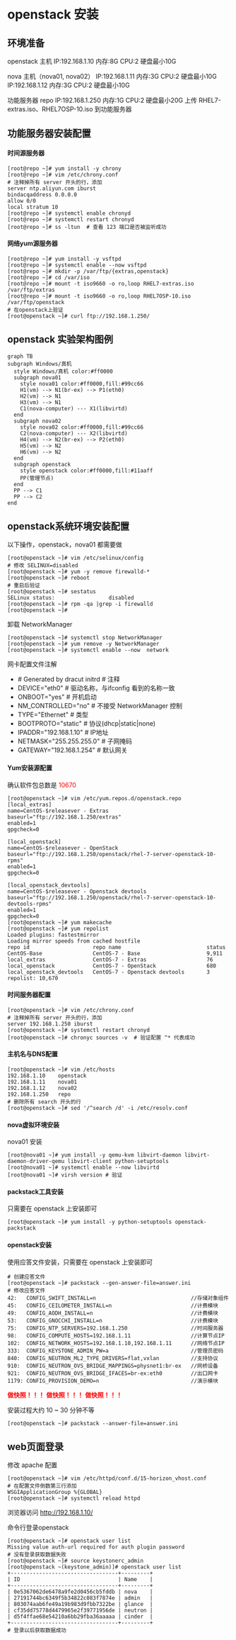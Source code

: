 # openstack 安装

## 环境准备
openstack 主机
IP:192.168.1.10 内存:8G CPU:2 硬盘最小10G

nova 主机（nova01, nova02）
IP:192.168.1.11 内存:3G CPU:2 硬盘最小10G
IP:192.168.1.12 内存:3G CPU:2 硬盘最小10G

功能服务器 repo
IP:192.168.1.250 内存:1G CPU:2 硬盘最小20G
上传 RHEL7-extras.iso、RHEL7OSP-10.iso 到功能服务器

## 功能服务器安装配置

#### 时间源服务器

```shell
[root@repo ~]# yum install -y chrony
[root@repo ~]# vim /etc/chrony.conf
# 注释掉所有 server 开头的行，添加
server ntp.aliyun.com iburst
bindacqaddress 0.0.0.0
allow 0/0
local stratum 10
[root@repo ~]# systemctl enable chronyd
[root@repo ~]# systemctl restart chronyd
[root@repo ~]# ss -ltun  # 查看 123 端口是否被监听成功
```

#### 网络yum源服务器

```shell
[root@repo ~]# yum install -y vsftpd
[root@repo ~]# systemctl enable --now vsftpd
[root@repo ~]# mkdir -p /var/ftp/{extras,openstack}
[root@repo ~]# cd /var/iso
[root@repo ~]# mount -t iso9660 -o ro,loop RHEL7-extras.iso /var/ftp/extras
[root@repo ~]# mount -t iso9660 -o ro,loop RHEL7OSP-10.iso /var/ftp/openstack
# 在openstack上验证
[root@openstack ~]# curl ftp://192.168.1.250/
```

## openstack 实验架构图例

```mermaid
graph TB
subgraph Windows/真机
  style Windows/真机 color:#ff0000
  subgraph nova01
    style nova01 color:#ff0000,fill:#99cc66
    H1(vm) --> N1(br-ex) --> P1(eth0)
    H2(vm) --> N1
    H3(vm) --> N1
    C1(nova-computer) --- X1(libvirtd)
  end
  subgraph nova02
    style nova02 color:#ff0000,fill:#99cc66
    C2(nova-computer) --- X2(libvirtd)
    H4(vm) --> N2(br-ex) --> P2(eth0)
    H5(vm) --> N2
    H6(vm) --> N2
  end
  subgraph openstack
    style openstack color:#ff0000,fill:#11aaff
    PP(管理节点)
  end
  PP --> C1
  PP --> C2
end
```

## openstack系统环境安装配置

以下操作，openstack，nova01 都需要做

```shell
[root@openstack ~]# vim /etc/selinux/config
# 修改 SELINUX=disabled
[root@openstack ~]# yum -y remove firewalld-*
[root@openstack ~]# reboot
# 重启后验证
[root@openstack ~]# sestatus 
SELinux status:                 disabled
[root@openstack ~]# rpm -qa |grep -i firewalld
[root@openstack ~]# 
```

卸载 NetworkManager

```shell
[root@openstack ~]# systemctl stop NetworkManager
[root@openstack ~]# yum remove -y NetworkManager
[root@openstack ~]# systemctl enable --now  network
```

网卡配置文件注解

* \# Generated by dracut initrd   # 注释
* DEVICE="eth0"                            # 驱动名称，与ifconfig 看到的名称一致
* ONBOOT="yes"	                       # 开机启动
* NM_CONTROLLED="no"            # 不接受 NetworkManager 控制
* TYPE="Ethernet"                         # 类型
* BOOTPROTO="static"                # 协议(dhcp|static|none)
* IPADDR="192.168.1.10"            # IP地址
* NETMASK="255.255.255.0"      # 子网掩码
* GATEWAY="192.168.1.254"      # 默认网关

#### Yum安装源配置

确认软件包总数是 <font color=#ff0000>10670</font>

```shell
[root@openstack ~]# vim /etc/yum.repos.d/openstack.repo 
[local_extras]
name=CentOS-$releasever - Extras
baseurl="ftp://192.168.1.250/extras"
enabled=1
gpgcheck=0

[local_openstack]
name=CentOS-$releasever - OpenStack
baseurl="ftp://192.168.1.250/openstack/rhel-7-server-openstack-10-rpms"
enabled=1
gpgcheck=0

[local_openstack_devtools]
name=CentOS-$releasever - Openstack devtools
baseurl="ftp://192.168.1.250/openstack/rhel-7-server-openstack-10-devtools-rpms"
enabled=1
gpgcheck=0
[root@openstack ~]# yum makecache
[root@openstack ~]# yum repolist
Loaded plugins: fastestmirror
Loading mirror speeds from cached hostfile
repo id                    repo name                           status
CentOS-Base                CentOS-7 - Base                     9,911
local_extras               CentOS-7 - Extras                   76
local_openstack            CentOS-7 - OpenStack                680
local_openstack_devtools   CentOS-7 - Openstack devtools       3
repolist: 10,670
```

#### 时间服务器配置

```shell
[root@openstack ~]# vim /etc/chrony.conf
# 注释掉所有 server 开头的行，添加
server 192.168.1.250 iburst
[root@openstack ~]# systemctl restart chronyd
[root@openstack ~]# chronyc sources -v  # 验证配置 ^* 代表成功
```

#### 主机名与DNS配置

```shell
[root@openstack ~]# vim /etc/hosts
192.168.1.10    openstack
192.168.1.11    nova01
192.168.1.12    nova02
192.168.1.250   repo
# 删除所有 search 开头的行
[root@openstack ~]# sed '/^search /d' -i /etc/resolv.conf
```

#### nova虚拟环境安装

nova01 安装

```shell
[root@nova01 ~]# yum install -y qemu-kvm libvirt-daemon libvirt-daemon-driver-qemu libvirt-client python-setuptools
[root@nova01 ~]# systemctl enable --now libvirtd
[root@nova01 ~]# virsh version # 验证
```

#### packstack工具安装

只需要在 openstack 上安装即可

```shell
[root@openstack ~]# yum install -y python-setuptools openstack-packstack
```

#### openstack安装

使用应答文件安装，只需要在 openstack 上安装即可

```shell
# 创建应答文件
[root@openstack ~]# packstack --gen-answer-file=answer.ini
# 修改应答文件
42:   CONFIG_SWIFT_INSTALL=n                              //存储对象组件
45:   CONFIG_CEILOMETER_INSTALL=n                         //计费模块
49:   CONFIG_AODH_INSTALL=n                               //计费模块
53:   CONFIG_GNOCCHI_INSTALL=n                            //计费模块
75:   CONFIG_NTP_SERVERS=192.168.1.250                    //时间服务器
98:   CONFIG_COMPUTE_HOSTS=192.168.1.11                   //计算节点IP
102:  CONFIG_NETWORK_HOSTS=192.168.1.10,192.168.1.11      //网络节点IP
333:  CONFIG_KEYSTONE_ADMIN_PW=a                          //管理员密码
840:  CONFIG_NEUTRON_ML2_TYPE_DRIVERS=flat,vxlan          //支持协议
910:  CONFIG_NEUTRON_OVS_BRIDGE_MAPPINGS=physnet1:br-ex   //网桥设备
921:  CONFIG_NEUTRON_OVS_BRIDGE_IFACES=br-ex:eth0         //出口网卡
1179: CONFIG_PROVISION_DEMO=n                             //演示模块
```
**<font color=#ff0000>做快照！！！</font>**
**<font color=#ff0000>做快照！！！</font>**
**<font color=#ff0000>做快照！！！</font>**

安装过程大约 10 ~ 30 分钟不等

```shell
[root@openstack ~]# packstack --answer-file=answer.ini
```

## web页面登录

修改 apache 配置

```shell
[root@openstack ~]# vim /etc/httpd/conf.d/15-horizon_vhost.conf 
# 在配置文件倒数第三行添加
WSGIApplicationGroup %{GLOBAL}
[root@openstack ~]# systemctl reload httpd
```

浏览器访问 http://192.168.1.10/

命令行登录openstack

```shell
[root@openstack ~]# openstack user list
Missing value auth-url required for auth plugin password
# 没有登录获取数据失败
[root@openstack ~]# source keystonerc_admin 
[root@openstack ~(keystone_admin)]# openstack user list
+----------------------------------+---------+
| ID                               | Name    |
+----------------------------------+---------+
| 0e5367062de6478a9fe2d0456cb5fddb | nova    |
| 27191744bc6349f5b34822c083f7874e | admin   |
| 803074aab6fe49a19b983d9fbb7322be | glance  |
| cf35dd75778d4479965e2f39771956de | neutron |
| d5f4ffae68e54210a6bb29fba36aaaaa | cinder  |
+----------------------------------+---------+
# 登录以后获取数据成功
```


